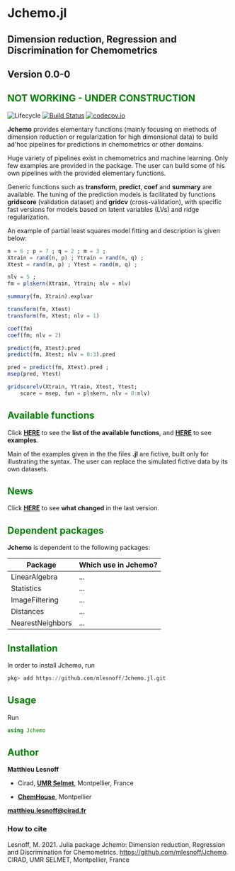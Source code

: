 # Jchemo.jl

## Dimension reduction, Regression and Discrimination for Chemometrics
## <span style="color:grey70"> Version 0.0-0 </span> 
## <span style="color:green"> **NOT WORKING - UNDER CONSTRUCTION** </span> 

![Lifecycle](https://img.shields.io/badge/lifecycle-experimental-orange.svg)<!--
![Lifecycle](https://img.shields.io/badge/lifecycle-maturing-blue.svg)
![Lifecycle](https://img.shields.io/badge/lifecycle-stable-green.svg)
![Lifecycle](https://img.shields.io/badge/lifecycle-retired-orange.svg)
![Lifecycle](https://img.shields.io/badge/lifecycle-archived-red.svg)
![Lifecycle](https://img.shields.io/badge/lifecycle-dormant-blue.svg) -->
[![Build Status](https://travis-ci.com/mlesnoff/Jchemo.jl.svg?branch=master)](https://travis-ci.com/mlesnoff/Jchemo.jl)
[![codecov.io](http://codecov.io/github/mlesnoff/Jchemo.jl/coverage.svg?branch=master)](http://codecov.io/github/mlesnoff/Jchemo.jl?branch=master)

**Jchemo** provides elementary functions (mainly focusing on methods of dimension reduction or regularization for high dimensional data) to build ad'hoc pipelines for predictions in chemometrics or other domains. 

Huge variety of pipelines exist in chemometrics and machine learning. Only few examples are provided in the package. The user can build some of his own pipelines with the provided elementary functions. 

Generic functions such as **transform**, **predict**, **coef** and **summary** are available. The tuning of the prediction models is facilitated by functions **gridscore** (validation dataset) and **gridcv** (cross-validation), with specific fast versions for models based on latent variables (LVs) and ridge regularization.

An example of partial least squares model fitting and description is given below:

```julia
n = 6 ; p = 7 ; q = 2 ; m = 3 ;
Xtrain = rand(n, p) ; Ytrain = rand(n, q) ;
Xtest = rand(m, p) ; Ytest = rand(m, q) ;

nlv = 5 ; 
fm = plskern(Xtrain, Ytrain; nlv = nlv)

summary(fm, Xtrain).explvar

transform(fm, Xtest)
transform(fm, Xtest; nlv = 1)

coef(fm)
coef(fm; nlv = 2)

predict(fm, Xtest).pred
predict(fm, Xtest; nlv = 0:3).pred 

pred = predict(fm, Xtest).pred ;
msep(pred, Ytest)

gridscorelv(Xtrain, Ytrain, Xtest, Ytest;
    score = msep, fun = plskern, nlv = 0:nlv)
```


## <span style="color:green"> **Available functions** </span> 

Click [**HERE**](https://github.com/mlesnoff/Jchemo/blob/master/doc/Jchemo_functions_github.md) to see the **list of the available functions**, and [**HERE**](https://github.com/mlesnoff/Jchemo/blob/master/doc/Jchemo_functions_github.md) to see **examples**.

Main of the examples given in the the files **.jl** are fictive, built only for illustrating the syntax. The user can replace the simulated fictive data by its own datasets.

## <span style="color:green"> **News** </span> 

Click [**HERE**](https://github.com/mlesnoff/Jchemo.jl/tree/master/docs/src/news.md) to see **what changed** in the last version. 

## <span style="color:green"> **Dependent packages** </span> 

**Jchemo** is dependent to the following packages:

| Package | Which use in Jchemo? |
|---|---|
| LinearAlgebra | ... |
| Statistics | ... |
| ImageFiltering | ... |
| Distances | ... |
| NearestNeighbors | ... |

## <span style="color:green"> **Installation** </span> 

In order to install Jchemo, run

```julia
pkg> add https://github.com/mlesnoff/Jchemo.jl.git
```

## <span style="color:green"> **Usage** </span>

Run
```julia
using Jchemo
```

## <span style="color:green"> **Author** </span> 

**Matthieu Lesnoff**

- Cirad, [**UMR Selmet**](https://umr-selmet.cirad.fr/en), Montpellier, France

- [**ChemHouse**](https://www.chemproject.org/ChemHouse), Montpellier

**matthieu.lesnoff@cirad.fr**

### How to cite

Lesnoff, M. 2021. Julia package Jchemo: Dimension reduction, Regression and Discrimination for Chemometrics. https://github.com/mlesnoff/Jchemo. CIRAD, UMR SELMET, Montpellier, France







